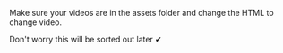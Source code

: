 Make sure your videos are in the assets folder and change the HTML to change video.

Don't worry this will be sorted out later ✔

